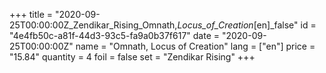 +++
title = "2020-09-25T00:00:00Z_Zendikar_Rising_Omnath,_Locus_of_Creation_[en]_false"
id = "4e4fb50c-a81f-44d3-93c5-fa9a0b37f617"
date = "2020-09-25T00:00:00Z"
name = "Omnath, Locus of Creation"
lang = ["en"]
price = "15.84"
quantity = 4
foil = false
set = "Zendikar Rising"
+++

